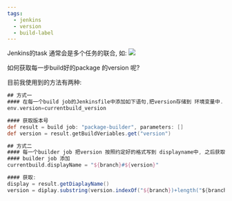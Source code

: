 ```yaml
---
tags:
  - jenkins
  - version
  - build-label
---
```

Jenkins的task 通常会是多个任务的联合, 如:
![](./build-job)

如何获取每一步build好的package 的version 呢?

目前我使用到的方法有两种:
```groovy
## 方式一
#### 在每一个build job的Jenkinsfile中添加如下语句,把version存储到 环境变量中.  此种属于有侵入式的方法
env.version=currentbuild_version

#### 获取版本号
def result = build job: "package-builder", parameters: []
def version = result.getBuildVeriables.get("version")

## 方式二
#### 每一个builder job 把version 按照约定好的格式写到 displayname中, 之后获取版本时, 从diaplayname中获取. 
#### builder job 添加
currentbuild.displayName = "${branch}#${version}"

#### 获取:
display = result.getDiaplayName()
version = diplay.substring(version.indexOf("${branch})+length("${branch}")+1)
									
```



